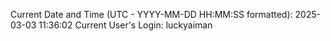 Current Date and Time (UTC - YYYY-MM-DD HH:MM:SS formatted): 2025-03-03 11:36:02
Current User's Login: luckyaiman
